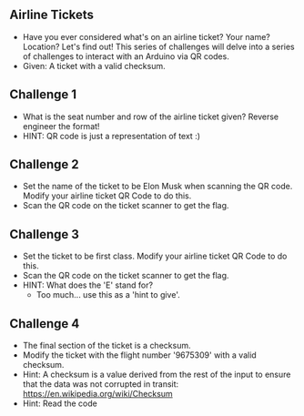 ## Airline Tickets
- Have you ever considered what's on an airline ticket? Your name? Location? Let's find out! This series of challenges will delve into a series of challenges to interact with an Arduino via QR codes.
- Given: A ticket with a valid checksum.

## Challenge 1
- What is the seat number and row of the airline ticket given? Reverse engineer the format!
- HINT: QR code is just a representation of text :)

## Challenge 2 
- Set the name of the ticket to be Elon Musk when scanning the QR code. Modify your airline ticket QR Code to do this.
- Scan the QR code on the ticket scanner to get the flag.

## Challenge 3 
- Set the ticket to be first class. Modify your airline ticket QR Code to do this.
- Scan the QR code on the ticket scanner to get the flag.
- HINT: What does the 'E' stand for? 
    - Too much... use this as a 'hint to give'.

## Challenge 4
- The final section of the ticket is a checksum.
- Modify the ticket with the flight number '9675309' with a valid checksum.
- Hint: A checksum is a value derived from the rest of the input to ensure that the data was not corrupted in transit: https://en.wikipedia.org/wiki/Checksum
- Hint: Read the code